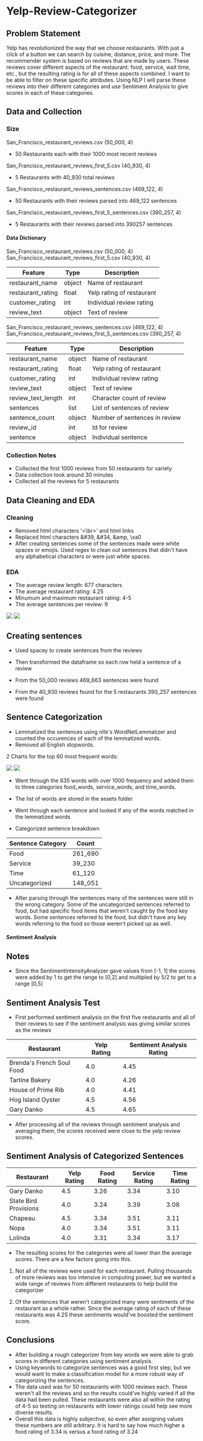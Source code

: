 # Yelp-Review-Categorizer

## Problem Statement

Yelp has revolutionized the way that we choose restaurants. With just a click of a button we can search by cuisine, distance, price, and more. The recommender system is based on reviews that are made by users. These reviews cover different aspects of the restaurant: food, service, wait time, etc., but the resulting rating is for all of these aspects combined. I want to be able to filter on these specific attributes. Using NLP I will parse these reviews into their different categories and use Sentiment Analysis to give scores in each of these categories.

## Data and Collection

### Size

San_Francisco_restaurant_reviews.csv (50_000, 4)

 - 50 Restaurants each with their 1000 most recent reviews
    
San_Francisco_restaurant_reviews_first_5.csv (40_930, 4)

 - 5 Restaurants with 40_930 total reviews
    
San_Francisco_restaurant_reviews_sentences.csv (469_122, 4) 

 - 50 Restaurants with their reviews parsed into 469_122 sentences

San_Francisco_restaurant_reviews_first_5_sentences.csv (390_257, 4)

 - 5 Restaurants with their reviews parsed into 390257 sentences

#### Data Dictionary

San_Francisco_restaurant_reviews.csv (50_000, 4)
San_Francisco_restaurant_reviews_first_5.csv (40_930, 4)

|Feature|Type|Description|
|---|---|---|
|restaurant_name|object|Name of restaurant|
|restaurant_rating|float|Yelp rating of restaurant|
|customer_rating|int|Individual review rating|
|review_text|object|Text of review|


San_Francisco_restaurant_reviews_sentences.csv (469_122, 4) 
San_Francisco_restaurant_reviews_first_5_sentences.csv (390_257, 4)

|Feature|Type|Description|
|---|---|---|
|restaurant_name|object|Name of restaurant|
|restaurant_rating|float|Yelp rating of restaurant|
|customer_rating|int|Individual review rating|
|review_text|object|Text of review|
|review_text_length|int|Character count of review|
|sentences|list|List of sentences of review|
|sentence_count|object|Number of sentences in review|
|review_id|int|Id for review|
|sentence|object|Individual sentence|



### Collection Notes

- Collected the first 1000 reviews from 50 restaurants for variety
- Data collection took around 30 minutes
- Collected all the reviews for 5 restaurants


## Data Cleaning and EDA

### Cleaning

- Removed html characters '<\br>' and html links
- Replaced html characters &#39, &#34, &amp, \xa0
- After creating sentences some of the sentences made were white spaces or emojis. Used regex to clean out sentences that didn't have any alphabetical characters or were just white spaces.

### EDA

- The average review length: 677 characters
- The average restaurant rating: 4.25
- Minumum and maximum restaurant rating: 4-5
- The average sentences per review: 9
<img src="./images/histogram_review_text.png" style="height: 400px width: 500px">

<img src="./images/histogram_sentence_count.png" style="height: 400px width: 500px">


## Creating sentences

- Used spacey to create sentences from the reviews
- Then transformed the dataframe so each row held a sentence of a review
- From the 50_000 reviews 469_663 sentences were found

- From the 40_930 reviews found for the 5 restaurants 390_257 sentences were found

## Sentence Categorization

- Lemmatized the sentences using nltk's WordNetLemmatizer and counted the occurences of each of the lemmatized words.
- Removed all English stopwords.


2 Charts for the top 60 most frequent words:

<img src="./images/Top 30 Most Frequent Words.png" style="height: 400px width: 500px">

<img src="./images/31th - 60th Most Frequent Words.png" style="height: 400px width: 500px">

- Went through the 635 words with over 1000 frequency and added them to three categories food_words, service_words, and time_words. 
- The list of words are stored in the assets folder
- Went through each sentence and looked if any of the words matched in the lemmatized words

- Categorized sentence breakdown

|Sentence Category|Count|
|---|---|
|Food|261_690|
|Service|39_230|
|Time|61_120|
|Uncategorized|148_051|

- After parsing through the sentences many of the sentences were still in the wrong category. Some of the uncategorized sentences referred to food, but had specific food items that weren't caught by the food key words. Some sentences referred to the food, but didn't have any key words referring to the food so those weren't picked up as well. 

#### Sentiment Analysis

## Notes

- Since the SentimentIntensityAnalyzer gave values from [-1, 1] the scores were added by 1 to get the range to [0,2] and multipled by 5/2 to get to a range [0,5]

## Sentiment Analysis Test

- First performed sentiment analysis on the first five restaurants and all of their reviews to see if the sentiment analysis was giving similar scores as the reviews

|Restaurant|Yelp Rating|Sentiment Analysis Rating|
|---|---|---|
|Brenda's French Soul Food|4.0|4.45|
|Tartine Bakery|4.0|4.26|
|House of Prime Rib|4.0|4.41|
|Hog Island Oyster|4.5|4.56|
|Gary Danko|4.5|4.65|

- After processing all of the reviews through sentiment analysis and averaging them, the scores received were close to the yelp review scores. 

## Sentiment Analysis of Categorized Sentences

|Restaurant|Yelp Rating|Food Rating|Service Rating|Time Rating|
|---|---|---|---|---|
|Gary Danko|4.5|3.26|3.34|3.10|
|State Bird Provisions|4.0|3.24|3.39|3.08|
|Chapeau|4.5|3.34|3.51|3.11|
|Nopa|4.0|3.34|3.51|3.11|
|Lolinda|4.0|3.31|3.34|3.17|

- The resulting scores for the categories were all lower than the average scores. There are a few factors going into this.
    
1. Not all of the reviews were used for each restaurant. Pulling thousands of more reviews was too intensive in computing power, but we wanted a wide range of reviews from different restaurants to help build the categorizer

2. Of the sentences that weren't categorized many were sentiments of the restaurant as a whole rather. Since the average rating of each of these restaurants was 4.25 these sentiments would've boosted the sentiment score.


## Conclusions

- After building a rough categorizer from key words we were able to grab scores in different categories using sentiment analysis.
- Using keywords to categorize sentences was a good first step, but we would want to make a classification model for a more robust way of categorizing the sentences.
- The data used was for 50 restaurants with 1000 reviews each. These weren't all the reviews and so the results could've highly varied if all the data had been pulled. These restaurants were also all within the rating of 4-5 so testing on restaurants with lower ratings could help see more diverse results.
- Overall this data is highly subjective, so even after assigning values these numbers are still arbitrary. It is hard to say how much higher a food rating of 3.34 is versus a food rating of 3.24



